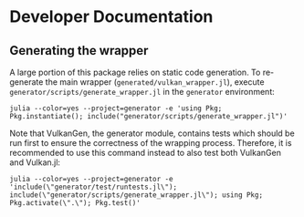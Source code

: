 # Developer Documentation

## Generating the wrapper

A large portion of this package relies on static code generation. To re-generate the main wrapper (`generated/vulkan_wrapper.jl`), execute `generator/scripts/generate_wrapper.jl` in the `generator` environment:

```
julia --color=yes --project=generator -e 'using Pkg; Pkg.instantiate(); include("generator/scripts/generate_wrapper.jl")'
```

Note that VulkanGen, the generator module, contains tests which should be run first to ensure the correctness of the wrapping process. Therefore, it is recommended to use this command instead to also test both VulkanGen and Vulkan.jl:

```
julia --color=yes --project=generator -e 'include(\"generator/test/runtests.jl\"); include(\"generator/scripts/generate_wrapper.jl\"); using Pkg; Pkg.activate(\".\"); Pkg.test()'
```
